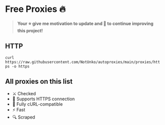 # Free Proxies 🔥

> **Your ⭐ give me motivation to update and 💪 to continue improving this project!**

## HTTP 
`curl https://raw.githubusercontent.com/NotUnko/autoproxies/main/proxies/https -o https`


## All proxies on this list
* ⚔️ Checked
* 🔐 Supports HTTPS connection
* 🔗 Fully cURL-compatible
* ⚡ Fast
* 🔍 Scraped
